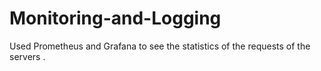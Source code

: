 # Monitoring-and-Logging
Used Prometheus and Grafana to see the statistics of the requests of the servers . 
